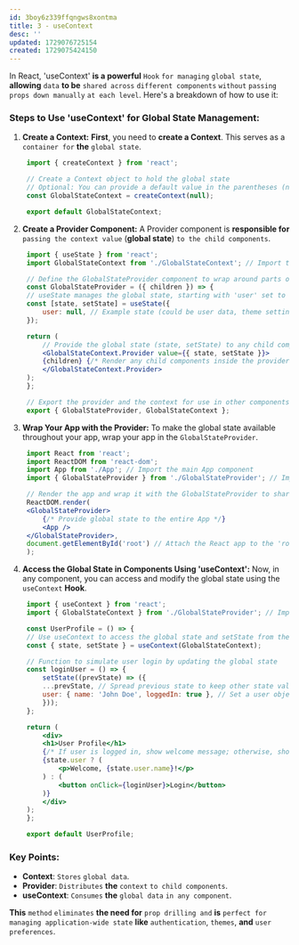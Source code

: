 ```yaml
---
id: 3boy6z339ffqngws8xontma
title: 3 - useContext
desc: ''
updated: 1729076725154
created: 1729075424150
---
```


In React, 'useContext' **is a powerful** `Hook` `for managing` `global state`, **allowing** `data` **to be** `shared across` `different components` `without` `passing props down manually` `at each level`. Here's a breakdown of how to use it:

### Steps to Use 'useContext' for Global State Management:

1. **Create a Context:**
   **First**, you need to **create a Context**. This serves as a `container for` **the** `global state`.

   ```jsx
    import { createContext } from 'react';

    // Create a Context object to hold the global state
    // Optional: You can provide a default value in the parentheses (null in this case)
    const GlobalStateContext = createContext(null);

    export default GlobalStateContext;
   ```

2. **Create a Provider Component:**
   A Provider component is **responsible for** `passing the context value` (**global state**) `to the child components`.

   ```jsx
    import { useState } from 'react';
    import GlobalStateContext from './GlobalStateContext'; // Import the created context

    // Define the GlobalStateProvider component to wrap around parts of your app
    const GlobalStateProvider = ({ children }) => {
    // useState manages the global state, starting with 'user' set to null
    const [state, setState] = useState({
        user: null, // Example state (could be user data, theme settings, etc.)
    });

    return (
        // Provide the global state (state, setState) to any child component that needs it
        <GlobalStateContext.Provider value={{ state, setState }}>
        {children} {/* Render any child components inside the provider */}
        </GlobalStateContext.Provider>
    );
    };

    // Export the provider and the context for use in other components
    export { GlobalStateProvider, GlobalStateContext };
   ```

3. **Wrap Your App with the Provider:**
   To make the global state available throughout your app, wrap your app in the `GlobalStateProvider`.

   ```jsx
    import React from 'react';
    import ReactDOM from 'react-dom';
    import App from './App'; // Import the main App component
    import { GlobalStateProvider } from './GlobalStateProvider'; // Import the global state provider

    // Render the app and wrap it with the GlobalStateProvider to share global state
    ReactDOM.render(
    <GlobalStateProvider> 
        {/* Provide global state to the entire App */}
        <App />
    </GlobalStateProvider>,
    document.getElementById('root') // Attach the React app to the 'root' element in the HTML
    );
   ```

4. **Access the Global State in Components Using 'useContext':**
   Now, in any component, you can access and modify the global state using the `useContext` **Hook**.

   ```jsx
    import { useContext } from 'react';
    import { GlobalStateContext } from './GlobalStateProvider'; // Import the global state context

    const UserProfile = () => {
    // Use useContext to access the global state and setState from the GlobalStateContext
    const { state, setState } = useContext(GlobalStateContext);

    // Function to simulate user login by updating the global state
    const loginUser = () => {
        setState((prevState) => ({
        ...prevState, // Spread previous state to keep other state values unchanged
        user: { name: 'John Doe', loggedIn: true }, // Set a user object with name and loggedIn status
        }));
    };

    return (
        <div>
        <h1>User Profile</h1>
        {/* If user is logged in, show welcome message; otherwise, show login button */}
        {state.user ? (
            <p>Welcome, {state.user.name}!</p> 
        ) : (
            <button onClick={loginUser}>Login</button>
        )}
        </div>
    );
    };

    export default UserProfile;
   ```

### Key Points:
- **Context**: `Stores` `global data`.
- **Provider**: `Distributes` **the** `context` `to child components`.
- **useContext**: `Consumes` **the** `global data` `in any component`.

**This** `method` `eliminates` **the need for** `prop drilling and` **is** `perfect for` `managing application-wide state` **like** `authentication`, `themes`, **and** `user preferences`.